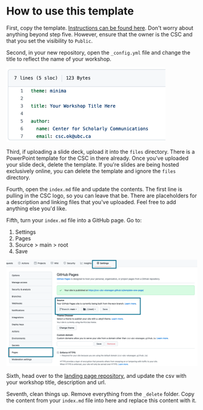 # How to use this template

First, copy the template. [Instructions can be found here](https://docs.github.com/en/repositories/creating-and-managing-repositories/creating-a-repository-from-a-template). Don't worry about anything beyond step five. However, ensure that the owner is the CSC and that you set the visibility to `Public`.

Second, in your new repository, open the `_config.yml` file and change the title to reflect the name of your workshop.

![](_delete/config-update.png)

Third, if uploading a slide deck, upload it into the `files` directory. There is a PowerPoint template for the CSC in there already. Once you've uploaded your slide deck, delete the template. If you're slides are being hosted exclusively online, you can delete the template and ignore the `files` directory.

Fourth, open the `index.md` file and update the contents. The first line is pulling in the CSC logo, so you can leave that be. There are placeholders for a description and linking files that you've uploaded. Feel free to add anything else you'd like.

Fifth, turn your `index.md` file into a GitHub page. Go to:
  1. Settings
  2. Pages
  3. Source > main > root
  4. Save

![](_delete/pages.png)

Sixth, head over to the [landing page repository](https://github.com/csc-ubc-okanagan/csc-ubc-okanagan.github.io), and update the csv with your workshop title, description and url.

Seventh, clean things up. Remove everything from the `_delete` folder. Copy the content from your `index.md` file into here and replace this content with it.
